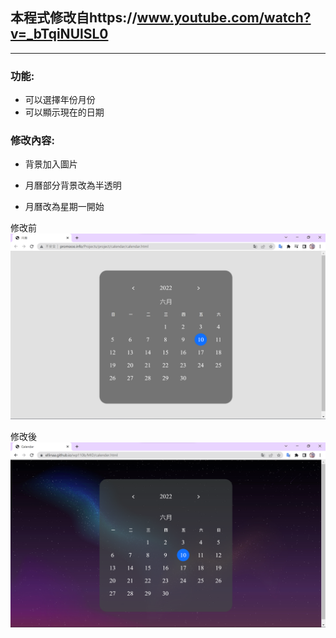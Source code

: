 ## 本程式修改自https://www.youtube.com/watch?v=_bTqiNUlSL0
***
### 功能:

*  可以選擇年份月份
*  可以顯示現在的日期
### 修改內容:

* 背景加入圖片

* 月曆部分背景改為半透明

* 月曆改為星期一開始

修改前 
![image](https://github.com/Ellinaa/wp110b/blob/master/MID/%E4%BF%AE%E6%94%B9%E5%89%8D.png)

修改後 
![image](https://github.com/Ellinaa/wp110b/blob/master/MID/%E4%BF%AE%E6%94%B9%E5%BE%8C.png)

